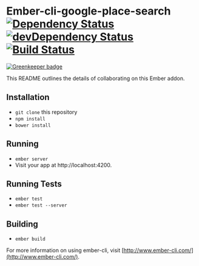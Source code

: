 # Ember-cli-google-place-search [![Dependency Status](https://david-dm.org/osxi/ember-cli-google-place-search.svg)](https://david-dm.org/osxi/ember-cli-google-place-search) [![devDependency Status](https://david-dm.org/osxi/ember-cli-google-place-search/dev-status.svg)](https://david-dm.org/osxi/ember-cli-google-place-search#info=devDependencies) [![Build Status](https://travis-ci.org/osxi/ember-cli-google-place-search.svg)](https://travis-ci.org/osxi/ember-cli-google-place-search)

[![Greenkeeper badge](https://badges.greenkeeper.io/osxi/ember-cli-google-place-search.svg)](https://greenkeeper.io/)

This README outlines the details of collaborating on this Ember addon.

## Installation

* `git clone` this repository
* `npm install`
* `bower install`

## Running

* `ember server`
* Visit your app at http://localhost:4200.

## Running Tests

* `ember test`
* `ember test --server`

## Building

* `ember build`

For more information on using ember-cli, visit [http://www.ember-cli.com/](http://www.ember-cli.com/).
